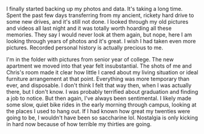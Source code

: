 I finally started backing up my photos and data. It's taking a long time. Spent the past few days transferring from my ancient, rickety hard drive to some new drives, and it's still not done. I looked through my old pictures and videos all last night and it was totally worth hoarding all these memories. They say I would never look at them again, but nope, here I am looking through years of photos and it's great. I wish I had taken even more pictures. Recorded personal history is actually precious to me.

I'm in the folder with pictures from senior year of college. The new apartment we moved into that year felt insubstantial. The shots of me and Chris's room made it clear how little I cared about my living situation or ideal furniture arrangement at that point. Everything was more temporary than ever, and disposable. I don't think I felt that way then, when I was actually there, but I don't know. I was probably terrified about graduation and finding a job to notice. But then again, I've always been sentimental. I likely made some slow, quiet bike rides in the early morning through campus, looking at the places I used to hang out. If I had known how great my twenties were going to be, I wouldn't have been so saccharine lol. Nostalgia is only kicking in hard now because of how terrible my thirties are going.
